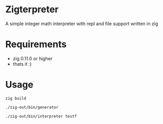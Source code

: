 # Zigterpreter

A simple integer math interpreter with repl and file support written in zig

# Requirements

 - zig 0.11.0 or higher
 - thats it :)

# Usage

```shell
zig build

./zig-out/bin/generator

./zig-out/bin/interpreter testf
```

